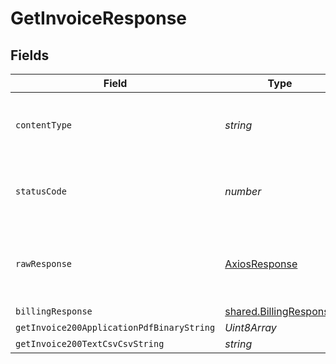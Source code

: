# GetInvoiceResponse


## Fields

| Field                                                            | Type                                                             | Required                                                         | Description                                                      |
| ---------------------------------------------------------------- | ---------------------------------------------------------------- | ---------------------------------------------------------------- | ---------------------------------------------------------------- |
| `contentType`                                                    | *string*                                                         | :heavy_check_mark:                                               | HTTP response content type for this operation                    |
| `statusCode`                                                     | *number*                                                         | :heavy_check_mark:                                               | HTTP response status code for this operation                     |
| `rawResponse`                                                    | [AxiosResponse](https://axios-http.com/docs/res_schema)          | :heavy_minus_sign:                                               | Raw HTTP response; suitable for custom response parsing          |
| `billingResponse`                                                | [shared.BillingResponse](../../models/shared/billingresponse.md) | :heavy_minus_sign:                                               | OK                                                               |
| `getInvoice200ApplicationPdfBinaryString`                        | *Uint8Array*                                                     | :heavy_minus_sign:                                               | OK                                                               |
| `getInvoice200TextCsvCsvString`                                  | *string*                                                         | :heavy_minus_sign:                                               | OK                                                               |